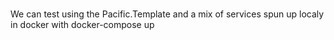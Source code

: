 #

We can test using the Pacific.Template and a mix of services spun up localy in docker with
docker-compose up